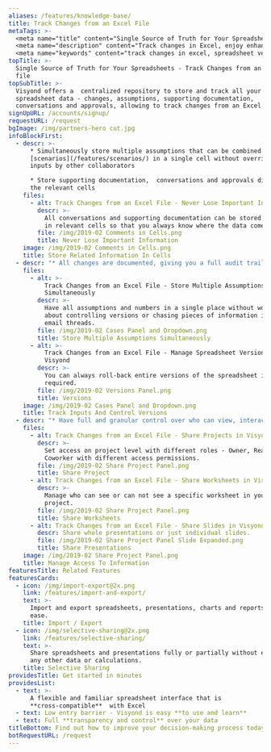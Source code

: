 ```yaml
---
aliases: /features/knowledge-base/
title: Track Changes from an Excel File
metaTags: >-
  <meta name="title" content="Single Source of Truth for Your Spreadsheets - Track Changes from an Excel File">
  <meta name="description" content="Track changes in Excel, enjoy enhanced spreadsheet version control, store supporting documentation, conversations and approvals directly in relevant cells with Visyond">
  <meta name="keywords" content="track changes in excel, spreadsheet version control">
topTitle: >-
  Single Source of Truth for Your Spreadsheets - Track Changes from an Excel
  file
topSubTitle: >-
  Visyond offers a  centralized repository to store and track all your
  spreadsheet data - changes, assumptions, supporting documentation,
  conversations and approvals, allowing to track changes from an Excel file.
signUpURL: /accounts/signup/
requestURL: /request
bgImage: /img/partners-hero cut.jpg
infoBlockFirst:
  - descr: >-
      * Simultaneously store multiple assumptions that can be combined into
      [scenarios](/features/scenarios/) in a single cell without overriding
      inputs by other collaborators

      * Store supporting documentation,  conversations and approvals directly in
      the relevant cells
    files:
      - alt: Track Changes from an Excel File - Never Lose Important Information
        descr: >-
          All conversations and supporting documentation can be stored directly
          in relevant cells so that you always know where the data comes from.
        file: /img/2019-02 Comments in Cells.png
        title: Never Lose Important Information
    image: /img/2019-02 Comments in Cells.png
    title: Store Related Information In Cells
  - descr: "* All changes are documented, giving you a full audit trail - so you are aware of all modifications made to the spreadsheet\r\n* Revert individual changes or roll-back entire versions with Visyond’s enhanced spreadsheet version control\r\n"
    files:
      - alt: >-
          Track Changes from an Excel File - Store Multiple Assumptions
          Simultaneously
        descr: >-
          Have all assumptions and numbers in a single place without worrying
          about controlling versions or chasing pieces of information in long
          email threads.
        file: /img/2019-02 Cases Panel and Dropdown.png
        title: Store Multiple Assumptions Simultaneously
      - alt: >-
          Track Changes from an Excel File - Manage Spreadsheet Versions in
          Visyond
        descr: >-
          You can always roll-back entire versions of the spreadsheet if
          required.
        file: /img/2019-02 Versions Panel.png
        title: Versions
    image: /img/2019-02 Cases Panel and Dropdown.png
    title: Track Inputs And Control Versions
  - descr: "* Have full and granular control over who can view, interact or edit your spreadsheet and presentations with Visyond’s Selective Sharing.\r\n* Share the whole spreadsheet, certain worksheets or only specific parts of a worksheet and avoid errors & unwanted changes\r\n* Share full presentations or only individual slides linked to the spreadsheet without exposing data or calculations\r\n"
    files:
      - alt: Track Changes from an Excel File - Share Projects in Visyond
        descr: >-
          Set access on project level with different roles - Owner, Reader,
          Coworker with different access permissions.
        file: /img/2019-02 Share Project Panel.png
        title: Share Project
      - alt: Track Changes from an Excel File - Share Worksheets in Visyond
        descr: >-
          Manage who can see or can not see a specific worksheet in your
          project.
        file: /img/2019-02 Share Project Panel.png
        title: Share Worksheets
      - alt: Track Changes from an Excel File - Share Slides in Visyond
        descr: Share whole presentations or just individual slides.
        file: /img/2019-02 Share Project Panel Slide Expanded.png
        title: Share Presentations
    image: /img/2019-02 Share Project Panel.png
    title: Manage Access To Information
featuresTitle: Related Features
featuresCards:
  - icon: /img/import-export@2x.png
    link: /features/import-and-export/
    text: >-
      Import and export spreadsheets, presentations, charts and reports with
      ease.
    title: Import / Export
  - icon: /img/selective-sharing@2x.png
    link: /features/selective-sharing/
    text: >-
      Share spreadsheets and presentations fully or partially without exposing
      any other data or calculations.
    title: Selective Sharing
providesTitle: Get started in minutes
providesList:
  - text: >-
      A flexible and familiar spreadsheet interface that is
      **cross-compatible**  with Excel
  - text: Low entry barrier - Visyond is easy **to use and learn**
  - text: Full **transparency and control** over your data
titleBottom: Find out how to improve your decision-making process today
botRequestURL: /request
---
```


